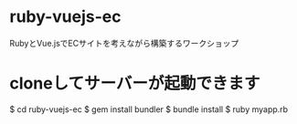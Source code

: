 # ruby-vuejs-ec
RubyとVue.jsでECサイトを考えながら構築するワークショップ

# cloneしてサーバーが起動できます
$ cd ruby-vuejs-ec
$ gem install bundler
$ bundle install
$ ruby myapp.rb
